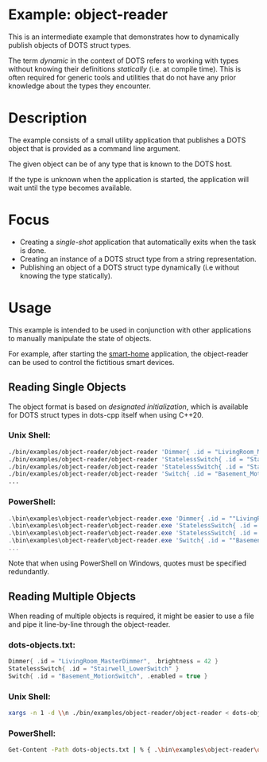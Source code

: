 # Example: object-reader

This is an intermediate example that demonstrates how to dynamically publish objects of DOTS struct types.

The term *dynamic* in the context of DOTS refers to working with types without knowing their definitions *statically* (i.e. at compile time). This is often required for generic tools and utilities that do not have any prior knowledge about the types they encounter.

# Description

The example consists of a small utility application that publishes a DOTS object that is provided as a command line argument.

The given object can be of any type that is known to the DOTS host.

If the type is unknown when the application is started, the application will wait until the type becomes available.

# Focus

* Creating a *single-shot* application that automatically exits when the task is done.
* Creating an instance of a DOTS struct type from a string representation.
* Publishing an object of a DOTS struct type dynamically (i.e without knowing the type statically).

# Usage

This example is intended to be used in conjunction with other applications to manually manipulate the state of objects.

For example, after starting the [smart-home](../smart-home/README.md) application, the object-reader can be used to control the fictitious smart devices.

## Reading Single Objects

The object format is based on *designated initialization*, which is available for DOTS struct types in dots-cpp itself when using C++20.

### Unix Shell:

```sh
./bin/examples/object-reader/object-reader 'Dimmer{ .id = "LivingRoom_MasterDimmer", .brightness = 42 }'
./bin/examples/object-reader/object-reader 'StatelessSwitch{ .id = "Stairwell_LowerSwitch" }'
./bin/examples/object-reader/object-reader 'StatelessSwitch{ .id = "Stairwell_UpperSwitch" }'
./bin/examples/object-reader/object-reader 'Switch{ .id = "Basement_MotionSwitch", .enabled = true }'
...
```

### PowerShell:

```powershell
.\bin\examples\object-reader\object-reader.exe 'Dimmer{ .id = ""LivingRoom_MasterDimmer"", .brightness = 42 }'
.\bin\examples\object-reader\object-reader.exe 'StatelessSwitch{ .id = ""Stairwell_LowerSwitch"" }'
.\bin\examples\object-reader\object-reader.exe 'StatelessSwitch{ .id = ""Stairwell_UpperSwitch"" }'
.\bin\examples\object-reader\object-reader.exe 'Switch{ .id = ""Basement_MotionSwitch"", .enabled = true }'
...
```

Note that when using PowerShell on Windows, quotes must be specified redundantly.

## Reading Multiple Objects

When reading of multiple objects is required, it might be easier to use a file and pipe it line-by-line through the object-reader.

### dots-objects.txt:
```cpp
Dimmer{ .id = "LivingRoom_MasterDimmer", .brightness = 42 }
StatelessSwitch{ .id = "Stairwell_LowerSwitch" }
Switch{ .id = "Basement_MotionSwitch", .enabled = true }
```

### Unix Shell:

```sh
xargs -n 1 -d \\n ./bin/examples/object-reader/object-reader < dots-objects.txt
```

### PowerShell:

```sh
Get-Content -Path dots-objects.txt | % { .\bin\examples\object-reader\object-reader.exe $_ }
```

